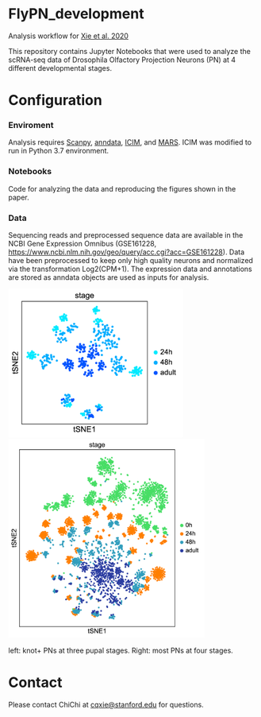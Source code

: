 # FlyPN_development
Analysis workflow for [Xie et al. 2020](https://www.biorxiv.org/content/10.1101/2020.09.24.312397v1.full)

This repository contains Jupyter Notebooks that were used to analyze the scRNA-seq data of Drosophila Olfactory Projection Neurons (PN) at 4 different developmental stages.

# Configuration
### Enviroment
Analysis requires [Scanpy](https://scanpy.readthedocs.io/en/stable/), [anndata](https://anndata.readthedocs.io/en/stable/anndata.AnnData.html), [ICIM](https://github.com/felixhorns/FlyPN), and [MARS](https://github.com/snap-stanford/mars). ICIM was modified to run in Python 3.7 environment.

### Notebooks
Code for analyzing the data and reproducing the figures shown in the paper.

### Data
Sequencing reads and preprocessed sequence data are available in the NCBI Gene Expression Omnibus (GSE161228, https://www.ncbi.nlm.nih.gov/geo/query/acc.cgi?acc=GSE161228).
Data have been preprocessed to keep only high quality neurons and normalized via the transformation Log2(CPM+1). The expression data and annotations are stored as anndata objects are used as inputs for analysis.

<p float="left">
  <img src="Figure/kn_PN_stage.png" height=300 /> 
  <img src="Figure/most_PN_stage.png" height=400/> 
</p>
left: knot+ PNs at three pupal stages. Right: most PNs at four stages.

# Contact
Please contact ChiChi at cqxie@stanford.edu for questions.
